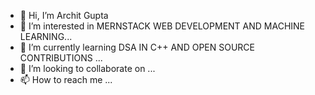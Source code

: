 - 👋 Hi, I’m Archit Gupta 
- 👀 I’m interested in  MERNSTACK WEB DEVELOPMENT AND MACHINE LEARNING...
- 🌱 I’m currently learning  DSA IN C++ AND OPEN SOURCE CONTRIBUTIONS ...
- 💞️ I’m looking to collaborate on ...
- 📫 How to reach me ...

<!---
architgupta435/architgupta435 is a ✨ special ✨ repository because its `README.md` (this file) appears on your GitHub profile.
You can click the Preview link to take a look at your changes.
--->
